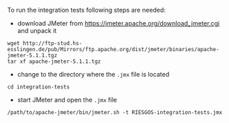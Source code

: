 To run the integration tests following steps are needed:

- download JMeter from https://jmeter.apache.org/download_jmeter.cgi and unpack it

```
wget http://ftp-stud.hs-esslingen.de/pub/Mirrors/ftp.apache.org/dist/jmeter/binaries/apache-jmeter-5.1.1.tgz
tar xf apache-jmeter-5.1.1.tgz
```

- change to the directory where the `.jmx` file is located

```
cd integration-tests
```

- start JMeter and open the `.jmx` file

```
/path/to/apache-jmeter/bin/jmeter.sh -t RIESGOS-integration-tests.jmx
```
